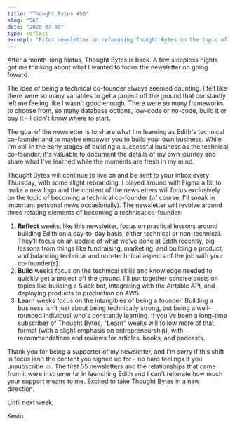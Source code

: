 ```yaml
---
title: "Thought Bytes #56"
slug: "56"
date: "2020-07-09"
type: reflect
excerpt: "Pilot newsletter on refocusing Thought Bytes on the topic of becoming a technical co-founder. The newsletter will rotate around three topics: reflecting on my current journey as Edith's technical co-founder, building products from the ground up, and sharing resources to help you build knowledge as a technical co-founder."
---
```

After a month-long hiatus, Thought Bytes is back. A few sleepless nights got me thinking about what I wanted to focus the newsletter on going foward.

The idea of being a technical co-founder always seemed daunting. I felt like there were so many variables to get a project off the ground that constantly left me feeling like I wasn't good enough. There were so many frameworks to choose from, so many database options, low-code or no-code, build it or buy it - I didn't know where to start.

The goal of the newsletter is to share what I'm learning as Edith's technical co-founder and to maybe empower you to build your own business. While I'm still in the early stages of building a successful business as the technical co-founder, it's valuable to document the details of my own journey and share what I've learned while the moments are fresh in my mind.

Thought Bytes will continue to live on and be sent to your inbox every Thursday, with some slight rebranding. I played around with Figma a bit to make a new logo and the content of the newsletters will focus exclusively on the topic of becoming a technical co-founder (of course, I'll sneak in important personal news occasionally). The newsletter will revolve around three rotating elements of becoming a technical co-founder:

1. **Reflect** weeks, like this newsletter, focus on practical lessons around building Edith on a day-to-day basis, either technical or non-technical. They'll focus on an update of what we've done at Edith recently, big lessons from things like fundraising, marketing, and building a product, and balancing technical and non-technical aspects of the job with your co-founder(s).
2. **Build** weeks focus on the technical skills and knowledge needed to quickly get a project off the ground. I'll put together concise posts on topics like building a Slack bot, integrating with the Airtable API, and deploying products to production on AWS.
3. **Learn** weeks focus on the intangibles of being a founder. Building a business isn't just about being technically strong, but being a well-rounded individual who's constantly learning. If you've been a long-time subscriber of Thought Bytes, "Learn" weeks will follow more of that format (with a slight emphasis on entrepreneurship), with recommendations and reviews for articles, books, and podcasts.

Thank you for being a supporter of my newsletter, and I'm sorry if this shift in focus isn't the content you signed up for - no hard feelings if you unsubscribe ☺️. The first 55 newsletters and the relationships that came from it were instrumental in launching Edith and I can't reiterate how much your support means to me. Excited to take Thought Bytes in a new direction.

Until next week,

Kevin